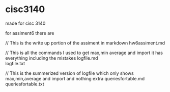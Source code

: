 # cisc3140
made for cisc 3140

for assiment6 there are

// This is the write up portion of the assiment in markdown
  hw6assiment.md

	
  
  
 // This is all the commands I used to get max,min average and import it has everything including the mistakes 
  logfile.md 	
	logfile.txt 	
	
  
  // This is the summerized version of logfile which only shows max,min,average and import and nothing extra
  queriesfortable.md 
	queriesfortable.txt

